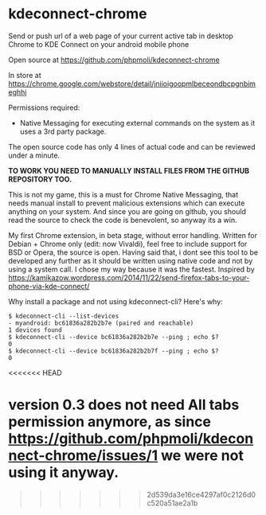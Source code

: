 # kdeconnect-chrome

Send or push url of a web page of your current active tab in desktop Chrome to KDE Connect on your android mobile phone

Open source at https://github.com/phpmoli/kdeconnect-chrome

In store at https://chrome.google.com/webstore/detail/jniioigoopmlbeceondbcpgnbimeghhj

Permissions required:
- Native Messaging for executing external commands on the system as it uses a 3rd party package.

The open source code has only 4 lines of actual code and can be reviewed under a minute.

**TO WORK YOU NEED TO MANUALLY INSTALL FILES FROM THE GITHUB REPOSITORY TOO.**

This is not my game, this is a must for Chrome Native Messaging, that needs manual install to prevent malicious extensions which can execute anything on your system. And since you are going on github, you should read the source to check the code is benevolent, so anyway its a win.

My first Chrome extension, in beta stage, without error handling. Written for Debian + Chrome only (edit: now Vivaldi), feel free to include support for BSD or Opera, the source is open.
Having said that, i dont see this tool to be developed any further as it should be written using native code and not by using a system call. I chose my way because it was the fastest. Inspired by https://kamikazow.wordpress.com/2014/11/22/send-firefox-tabs-to-your-phone-via-kde-connect/

Why install a package and not using kdeconnect-cli? Here's why:
```
$ kdeconnect-cli --list-devices
- myandroid: bc61836a282b2b7e (paired and reachable)
1 devices found
$ kdeconnect-cli --device bc61836a282b2b7e --ping ; echo $?
0
$ kdeconnect-cli --device bc61836a282b2b7f --ping ; echo $?
0
```
<<<<<<< HEAD

version 0.3 does not need All tabs permission anymore, as since https://github.com/phpmoli/kdeconnect-chrome/issues/1 we were not using it anyway.
=======
>>>>>>> 2d539da3e16ce4297af0c2126d0c520a51ae2a1b
